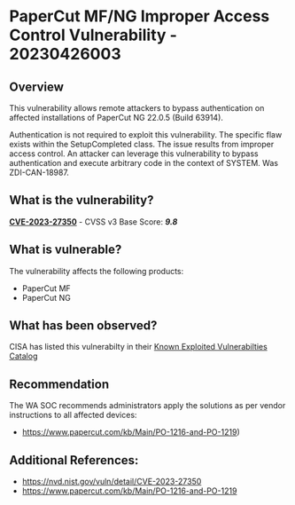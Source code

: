 # PaperCut MF/NG Improper Access Control Vulnerability - 20230426003

## Overview
This vulnerability allows remote attackers to bypass authentication on affected installations of PaperCut NG 22.0.5 (Build 63914).

 Authentication is not required to exploit this vulnerability. The specific flaw exists within the SetupCompleted class. The issue results from improper access control. An attacker can leverage this vulnerability to bypass authentication and execute arbitrary code in the context of SYSTEM. Was ZDI-CAN-18987.

## What is the vulnerability?
[**CVE-2023-27350**](hhttps://nvd.nist.gov/vuln/detail/CVE-2023-27350) - CVSS v3 Base Score: ***9.8***

## What is vulnerable? 
The vulnerability affects the following products:
- PaperCut MF
- PaperCut NG


## What has been observed?
CISA has listed this vulnerabilty in their [Known Exploited Vulnerabilties Catalog](https://nvd.nist.gov/vuln/detail/CVE-2023-27350) 

## Recommendation
The WA SOC recommends administrators apply the solutions as per vendor instructions to all affected devices:
- https://www.papercut.com/kb/Main/PO-1216-and-PO-1219)

## Additional References:
* https://nvd.nist.gov/vuln/detail/CVE-2023-27350
* https://www.papercut.com/kb/Main/PO-1216-and-PO-1219

